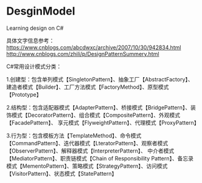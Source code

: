 # DesginModel
Learning design on C#

具体文字信息参考：
https://www.cnblogs.com/abcdwxc/archive/2007/10/30/942834.html
http://www.cnblogs.com/zhili/p/DesignPatternSummery.html

C#常用设计模式分类：

1.创建型：包含单列模式【SingletonPattern】、抽象工厂【AbstractFactory】、建造者模式【Builder】、工厂方法模式【FactoryMethod】、原型模式【Prototype】

2.结构型：包含适配器模式【AdapterPattern】、桥接模式【BridgePattern】、装饰模式【DecoratorPattern】、组合模式【CompositePattern】、外观模式【FacadePattern】、
享元模式【FlyweightPattern】、代理模式【ProxyPattern】

3.行为型：包含模板方法【TemplateMethod】、命令模式【CommandPattern】、迭代器模式【LteratorPattern】、观察者模式【ObserverPattern】、解释器模式【InterpreterPattern】、
中介者模式【MediatorPattern】、职责链模式【Chain of Responsibility Pattern】、备忘录模式【MementoPattern】、策略模式【StrategyPattern】、访问模式【VisitorPattern】、状态模式【StatePattern】
